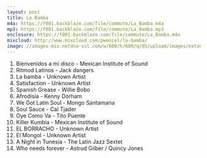 ```yaml
---
layout: post
title: La Bamba
m4a: https://f001.backblaze.com/file/commute/La_Bamba.m4a
mp3: https://f001.backblaze.com/file/commute/La_Bamba.mp3
enclosure: https://f001.backblaze.com/file/commute/La_Bamba.m4a
mixcloud: http://www.mixcloud.com/pwenzel/la-bamba/
image: //images-mix.netdna-ssl.com/w/600/h/600/q/85/upload/images/extaudio/db5edb9a-005e-45d7-ba8c-6a3e7d2c5b40.jpg
---
```



1. Bienvenidos a mi disco - Mexican Institute of Sound
2. Ritmod Latinos - Jack dangers
3. La bamba - Unknown Artist
4. Satisfaction - Unknown Artist
5. Spanish Grease - Willie Bobo
6. Afrodisia - Kenny Dorham
7. We Got Latin Soul - Mongo Santamaria
8. Soul Sauce - Cal Tjader
9. Oye Como Va - Tito Puente
10. Killer Kumbia - Mexican Institute of Sound
11. EL BORRACHO - Unknown Artist
12. El Mongol - Unknown Artist
13. A Night in Tunesia - The Latin Jazz Sextet
14. Who needs forever - Astrud Gilber / Quincy Jones